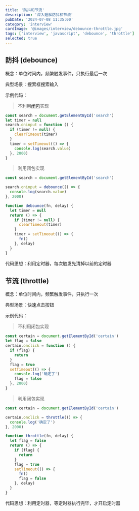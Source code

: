 ```yaml
---
title: '防抖和节流'
description: '深入理解防抖和节流'
pubDate: '2024-07-08 11:35:00'
category: 'interview'
cardImage: '@images/interview/debounce-throttle.jpg'
tags: ['interview', 'javascript', 'debounce', 'throttle']
selected: true
---
```


## 防抖 (debounce)

概念：单位时间内，频繁触发事件，只执行最后一次

典型场景：搜索框搜索输入

示例代码：

> 不利用[闭包](https://celestial-virid.vercel.app/posts/interview/closure/)实现

```javascript
const search = document.getElementById('search')
let timer = null
search.oninput = function () {
  if (timer != null) {
    clearTimeout(timer)
  }
  timer = setTimeout(() => {
    console.log(search.value)
  }, 2000)
}
```

> 利用闭包实现

```javascript
const search = document.getElementById('search')

search.oninput = debounce(() => {
  console.log(search.value)
}, 2000)

function debounce(fn, delay) {
  let timer = null
  return () => {
    if (timer != null) {
      clearTimeout(timer)
    }
    timer = setTimeout(() => {
      fn()
    }, delay)
  }
}
```

代码思想：利用定时器，每次触发先清掉以前的定时器

## 节流 (throttle)

概念：单位时间内，频繁触发事件，只执行一次

典型场景：快速点击按钮

示例代码：

> 不利用闭包实现

```javascript
const certain = document.getElementById('certain')
let flag = false
certain.onclick = function () {
  if (flag) {
    return
  }
  flag = true
  setTimeout(() => {
    console.log('确定了')
    flag = false
  }, 2000)
}
```

> 利用闭包实现

```javascript
const certain = document.getElementById('certain')

certain.onclick = throttle(() => {
  console.log('确定了')
}, 2000)

function throttle(fn, delay) {
  let flag = false
  return () => {
    if (flag) {
      return
    }
    flag = true
    setTimeout(() => {
      fn()
      flag = false
    }, delay)
  }
}
```

代码思想：利用定时器，等定时器执行完毕，才开启定时器
